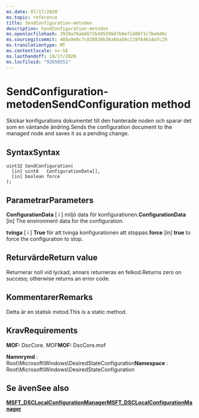 ```yaml
---
ms.date: 07/17/2020
ms.topic: reference
title: SendConfiguration-metoden
description: SendConfiguration-metoden
ms.openlocfilehash: 3939a76ab6672b49559847b0ef1408f1c7be6d0c
ms.sourcegitcommit: 488a940c7c828820b36a6ba56c119f64614afc29
ms.translationtype: MT
ms.contentlocale: sv-SE
ms.lasthandoff: 10/27/2020
ms.locfileid: "92650551"
---
```

# <a name="sendconfiguration-method"></a><span data-ttu-id="843c3-103">SendConfiguration-metoden</span><span class="sxs-lookup"><span data-stu-id="843c3-103">SendConfiguration method</span></span>

<span data-ttu-id="843c3-104">Skickar konfigurations dokumentet till den hanterade noden och sparar det som en väntande ändring.</span><span class="sxs-lookup"><span data-stu-id="843c3-104">Sends the configuration document to the managed node and saves it as a pending change.</span></span>

## <a name="syntax"></a><span data-ttu-id="843c3-105">Syntax</span><span class="sxs-lookup"><span data-stu-id="843c3-105">Syntax</span></span>

```mof
uint32 SendConfiguration(
  [in] uint8   ConfigurationData[],
  [in] boolean force
);
```

## <a name="parameters"></a><span data-ttu-id="843c3-106">Parametrar</span><span class="sxs-lookup"><span data-stu-id="843c3-106">Parameters</span></span>

<span data-ttu-id="843c3-107">**ConfigurationData** \[ i \] miljö data för konfigurationen.</span><span class="sxs-lookup"><span data-stu-id="843c3-107">**ConfigurationData** \[in\] The environment data for the configuration.</span></span>

<span data-ttu-id="843c3-108">**tvinga** \[ i \] **True** för att tvinga konfigurationen att stoppas.</span><span class="sxs-lookup"><span data-stu-id="843c3-108">**force** \[in\] **true** to force the configuration to stop.</span></span>

## <a name="return-value"></a><span data-ttu-id="843c3-109">Returvärde</span><span class="sxs-lookup"><span data-stu-id="843c3-109">Return value</span></span>

<span data-ttu-id="843c3-110">Returnerar noll vid lyckad; annars returneras en felkod.</span><span class="sxs-lookup"><span data-stu-id="843c3-110">Returns zero on success; otherwise returns an error code.</span></span>

## <a name="remarks"></a><span data-ttu-id="843c3-111">Kommentarer</span><span class="sxs-lookup"><span data-stu-id="843c3-111">Remarks</span></span>

<span data-ttu-id="843c3-112">Detta är en statisk metod.</span><span class="sxs-lookup"><span data-stu-id="843c3-112">This is a static method.</span></span>

## <a name="requirements"></a><span data-ttu-id="843c3-113">Krav</span><span class="sxs-lookup"><span data-stu-id="843c3-113">Requirements</span></span>

<span data-ttu-id="843c3-114">**MOF:** DscCore. MOF</span><span class="sxs-lookup"><span data-stu-id="843c3-114">**MOF:** DscCore.mof</span></span>

<span data-ttu-id="843c3-115">**Namnrymd** : Root\Microsoft\Windows\DesiredStateConfiguration</span><span class="sxs-lookup"><span data-stu-id="843c3-115">**Namespace** : Root\Microsoft\Windows\DesiredStateConfiguration</span></span>

## <a name="see-also"></a><span data-ttu-id="843c3-116">Se även</span><span class="sxs-lookup"><span data-stu-id="843c3-116">See also</span></span>

[<span data-ttu-id="843c3-117">**MSFT_DSCLocalConfigurationManager**</span><span class="sxs-lookup"><span data-stu-id="843c3-117">**MSFT_DSCLocalConfigurationManager**</span></span>](msft-dsclocalconfigurationmanager.md)
